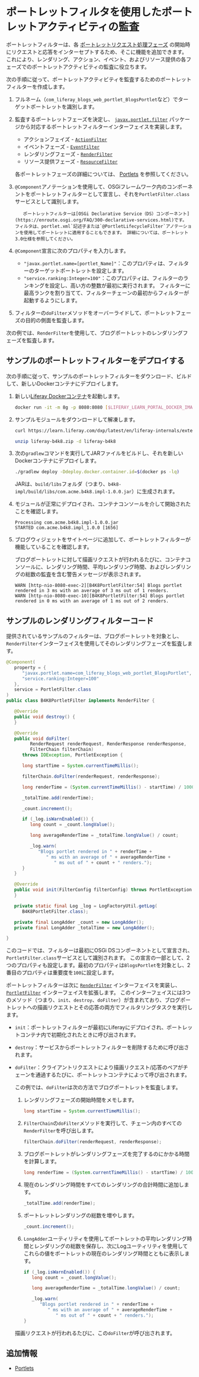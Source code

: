 # ポートレットフィルタを使用したポートレットアクティビティの監査

ポートレットフィルターは、各 [ポートレットリクエスト処理フェーズ](../../../developing-applications/developing-a-java-web-application/reference/portlets.md#portlet-phases) の開始時にリクエストと応答をインターセプトするため、そこに機能を追加できます。 これにより、レンダリング、アクション、イベント、およびリソース提供の各フェーズでのポートレットアクティビティの監査に役立ちます。

次の手順に従って、ポートレットアクティビティを監査するためのポートレットフィルターを作成します。

1. フルネーム（`com_liferay_blogs_web_portlet_BlogsPortlet`など）でターゲットポートレットを識別します。

1. 監査するポートレットフェーズを決定し、 [`javax.portlet.filter`](http://docs.liferay.com/portlet-api/3.0/javadocs/javax/portlet/filter/package-summary.html) パッケージから対応するポートレットフィルターインターフェイスを実装します。

   * アクションフェイズ - [`ActionFilter`](http://docs.liferay.com/portlet-api/3.0/javadocs/javax/portlet/filter/ActionFilter.html)
   * イベントフェーズ - [`EventFilter`](http://docs.liferay.com/portlet-api/3.0/javadocs/javax/portlet/filter/EventFilter.html)
   * レンダリングフェーズ - [`RenderFilter`](http://docs.liferay.com/portlet-api/3.0/javadocs/javax/portlet/filter/RenderFilter.html)
   * リソース提供フェーズ - [`ResourceFilter`](http://docs.liferay.com/portlet-api/3.0/javadocs/javax/portlet/filter/ResourceFilter.html)

   各ポートレットフェーズの詳細については、 [Portlets](../../../developing-applications/developing-a-java-web-application/reference/portlets.md#portlet-phases) を参照してください。

1. `@Component`アノテーションを使用して、OSGiフレームワーク内のコンポーネントをポートレットフィルターとして宣言し、それを`PortletFilter.class`サービスとして識別します。

   ```{note}
      ポートレットフィルターは[OSGi Declarative Service（DS）コンポーネント](https://enroute.osgi.org/FAQ/300-declarative-services.html)です。 フィルタは、portlet.xml`記述子または`@PortletLifecycleFilter`アノテーションを使用してポートレットに適用することもできます。 詳細については、ポートレット3.0仕様を参照してください。
   ```

1. `@Component`宣言に次のプロパティを入力します。

   * `"javax.portlet.name=[portlet_Name]"`：このプロパティは、フィルターのターゲットポートレットを設定します。
   * `"service.ranking:Integer=100"`：このプロパティは、フィルターのランキングを設定し、高い方の整数が最初に実行されます。 フィルターに最高ランクを割り当てて、フィルターチェーンの最初からフィルターが起動するようにします。

1. フィルターの`doFilter`メソッドをオーバーライドして、ポートレットフェーズの目的の側面を監査します。

次の例では、`RenderFilter`を使用して、ブログポートレットのレンダリングフェーズを監査します。

<a name="サンプルのポートレットフィルターをデプロイする" />

## サンプルのポートレットフィルターをデプロイする

次の手順に従って、サンプルのポートレットフィルターをダウンロード、ビルドして、新しいDockerコンテナにデプロイします。

1. 新しい[Liferay Dockerコンテナ](../../../installation-and-upgrades/installing-liferay/using-liferay-docker-images/docker-container-basics.md)を起動します。

   ```bash
   docker run -it -m 8g -p 8080:8080 [$LIFERAY_LEARN_PORTAL_DOCKER_IMAGE$]
   ```

1. サンプルモジュールをダウンロードして解凍します。

   ```bash
   curl https://learn.liferay.com/dxp/latest/en/liferay-internals/extending-liferay/portlet-filters/liferay-b4k8.zip -O
   ```

   ```bash
   unzip liferay-b4k8.zip -d liferay-b4k8
   ```

1. 次の`gradlew`コマンドを実行してJARファイルをビルドし、それを新しいDockerコンテナにデプロイします。

   ```bash
   ./gradlew deploy -Ddeploy.docker.container.id=$(docker ps -lq)
   ```

   JARは、`build/libs`フォルダ（つまり、`b4k8-impl/build/libs/com.acme.b4k8.impl-1.0.0.jar`）に生成されます。

1. モジュールが正常にデプロイされ、コンテナコンソールを介して開始されたことを確認します。

   ```
   Processing com.acme.b4k8.impl-1.0.0.jar
   STARTED com.acme.b4k8.impl_1.0.0 [1656]
   ```

1. ブログウィジェットをサイトページに追加して、ポートレットフィルターが機能していることを確認します。

   ブログポートレットに対して描画リクエストが行われるたびに、コンテナコンソールに、レンダリング時間、平均レンダリング時間、およびレンダリングの総数の監査を含む警告メッセージが表示されます。

   ```
   WARN [http-nio-8080-exec-2][B4K8PortletFilter:54] Blogs portlet rendered in 3 ms with an average of 3 ms out of 1 renders.
   WARN [http-nio-8080-exec-10][B4K8PortletFilter:54] Blogs portlet rendered in 0 ms with an average of 1 ms out of 2 renders.
   ```

<a name="サンプルのレンダリングフィルターコード" />

## サンプルのレンダリングフィルターコード

提供されているサンプルのフィルターは、ブログポートレットを対象とし、`RenderFilter`インターフェイスを使用してそのレンダリングフェーズを監査します。

```java
@Component(
   property = {
      "javax.portlet.name=com_liferay_blogs_web_portlet_BlogsPortlet",
      "service.ranking:Integer=100"
   },
   service = PortletFilter.class
)
public class B4K8PortletFilter implements RenderFilter {

   @Override
   public void destroy() {
   }

   @Override
   public void doFilter(
         RenderRequest renderRequest, RenderResponse renderResponse,
         FilterChain filterChain)
      throws IOException, PortletException {

      long startTime = System.currentTimeMillis();

      filterChain.doFilter(renderRequest, renderResponse);

      long renderTime = (System.currentTimeMillis() - startTime) / 1000;

      _totalTime.add(renderTime);

      _count.increment();

      if (_log.isWarnEnabled()) {
         long count = _count.longValue();

         long averageRenderTime = _totalTime.longValue() / count;

         _log.warn(
            "Blogs portlet rendered in " + renderTime +
               " ms with an average of " + averageRenderTime +
                  " ms out of " + count + " renders.");
      }
   }

   @Override
   public void init(FilterConfig filterConfig) throws PortletException {
   }

   private static final Log _log = LogFactoryUtil.getLog(
      B4K8PortletFilter.class);

   private final LongAdder _count = new LongAdder();
   private final LongAdder _totalTime = new LongAdder();

}
```

このコードでは、フィルターは最初にOSGi DSコンポーネントとして宣言され、`PortletFilter.class`サービスとして識別されます。  この宣言の一部として、2つのプロパティも設定します。最初のプロパティは`BlogsPortlet`を対象とし、2番目のプロパティは重要度を`100`に設定します。

ポートレットフィルターは次に [`RenderFilter`](http://docs.liferay.com/portlet-api/3.0/javadocs/javax/portlet/filter/RenderFilter.html) インターフェイスを実装し、 [`PortletFilter`](http://docs.liferay.com/portlet-api/3.0/javadocs/javax/portlet/filter/PortletFilter.html) インターフェイスを拡張します。 このインターフェイスには3つのメソッド（つまり、`init`、`destroy`、`doFilter`）が含まれており、ブログポートレットへの描画リクエストとその応答の両方でフィルタリングタスクを実行します。

* `init`：ポートレットフィルターが最初にLiferayにデプロイされ、ポートレットコンテナ内で初期化されたときに呼び出されます。

* `destroy`：サービスからポートレットフィルターを削除するために呼び出されます。

* `doFilter`：クライアントリクエストにより描画リクエスト/応答のペアがチェーンを通過するたびに、ポートレットコンテナによって呼び出されます。

   この例では、`doFilter`は次の方法でブログポートレットを監査します。

   1. レンダリングフェーズの開始時間をメモします。

      ```java
      long startTime = System.currentTimeMillis();
      ```

   1. `FilterChain`の`doFilter`メソッドを実行して、チェーン内のすべての`RenderFilter`を呼び出します。

      ```java
      filterChain.doFilter(renderRequest, renderResponse);
      ```

   1. ブログポートレットがレンダリングフェーズを完了するのにかかる時間を計算します。

      ```java
      long renderTime = (System.currentTimeMillis() - startTime) / 1000;
      ```

   1. 現在のレンダリング時間をすべてのレンダリングの合計時間に追加します。

      ```java
      _totalTime.add(renderTime);
      ```

   1. ポートレットレンダリングの総数を増やします。

      ```java
      _count.increment();
      ```

   1. `LongAdder`ユーティリティを使用してポートレットの平均レンダリング時間とレンダリングの総数を保存し、次にLogユーティリティを使用してこれらの値をポートレットの現在のレンダリング時間とともに表示します。

      ```java
      if (_log.isWarnEnabled()) {
         long count = _count.longValue();

         long averageRenderTime = _totalTime.longValue() / count;

         _log.warn(
            "Blogs portlet rendered in " + renderTime +
               " ms with an average of " + averageRenderTime +
                  " ms out of " + count + " renders.");
      }
      ```

   描画リクエストが行われるたびに、この`doFilter`が呼び出されます。

<a name="追加情報" />

## 追加情報

* [Portlets](../../../developing-applications/developing-a-java-web-application/reference/portlets.md)
<!--TASK: Add link to Using Portlet Filters article when finished -->
